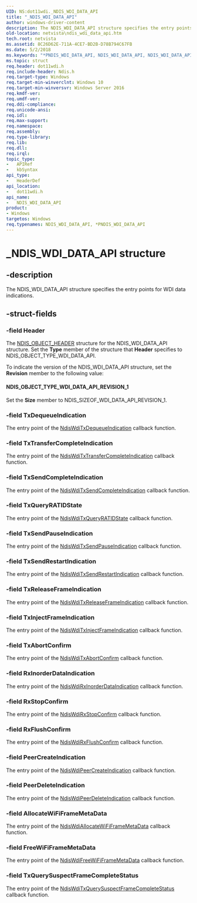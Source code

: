 ```yaml
---
UID: NS:dot11wdi._NDIS_WDI_DATA_API
title: "_NDIS_WDI_DATA_API"
author: windows-driver-content
description: The NDIS_WDI_DATA_API structure specifies the entry points for WDI data indications.
old-location: netvista\ndis_wdi_data_api.htm
tech.root: netvista
ms.assetid: 8C26D62E-711A-4CE7-BD2B-D78B794C67FB
ms.date: 5/2/2018
ms.keywords: "*PNDIS_WDI_DATA_API, NDIS_WDI_DATA_API, NDIS_WDI_DATA_API structure [Network Drivers Starting with Windows Vista], PNDIS_WDI_DATA_API, PNDIS_WDI_DATA_API structure pointer [Network Drivers Starting with Windows Vista], _NDIS_WDI_DATA_API, dot11wdi/NDIS_WDI_DATA_API, dot11wdi/PNDIS_WDI_DATA_API, netvista.ndis_wdi_data_api"
ms.topic: struct
req.header: dot11wdi.h
req.include-header: Ndis.h
req.target-type: Windows
req.target-min-winverclnt: Windows 10
req.target-min-winversvr: Windows Server 2016
req.kmdf-ver: 
req.umdf-ver: 
req.ddi-compliance: 
req.unicode-ansi: 
req.idl: 
req.max-support: 
req.namespace: 
req.assembly: 
req.type-library: 
req.lib: 
req.dll: 
req.irql: 
topic_type:
-	APIRef
-	kbSyntax
api_type:
-	HeaderDef
api_location:
-	dot11wdi.h
api_name:
-	NDIS_WDI_DATA_API
product:
- Windows
targetos: Windows
req.typenames: NDIS_WDI_DATA_API, *PNDIS_WDI_DATA_API
---
```


# _NDIS_WDI_DATA_API structure


## -description


The 
  NDIS_WDI_DATA_API structure specifies the entry points for WDI data indications.


## -struct-fields




### -field Header

The 
     <a href="https://msdn.microsoft.com/library/windows/hardware/ff566588">NDIS_OBJECT_HEADER</a> structure for the
     NDIS_WDI_DATA_API structure. Set the 
     <b>Type</b> member of the structure that 
     <b>Header</b> specifies to NDIS_OBJECT_TYPE_WDI_DATA_API.
     

To indicate the version of the NDIS_WDI_DATA_API structure, set the 
     <b>Revision</b> member to the following value:





#### NDIS_OBJECT_TYPE_WDI_DATA_API_REVISION_1

Set the 
        <b>Size</b> member to NDIS_SIZEOF_WDI_DATA_API_REVISION_1.


### -field TxDequeueIndication

The entry point of the <a href="https://msdn.microsoft.com/ACCB45DA-1233-4276-A0F5-466E50D9377B">NdisWdiTxDequeueIndication</a> callback function.


### -field TxTransferCompleteIndication

The entry point of the <a href="https://msdn.microsoft.com/BC66C993-F571-4EB9-8163-65B038ECE754">NdisWdiTxTransferCompleteIndication</a> callback function.


### -field TxSendCompleteIndication

The entry point of the <a href="https://msdn.microsoft.com/A38BA15D-FDD8-41D1-87ED-2CABC1926962">NdisWdiTxSendCompleteIndication</a> callback function.


### -field TxQueryRATIDState

The entry point of the <a href="https://msdn.microsoft.com/76949336-3349-4869-83C7-60D7D8A6BE24">NdisWdiTxQueryRATIDState</a> callback function.


### -field TxSendPauseIndication

The entry point of the <a href="https://msdn.microsoft.com/A8001D08-36B8-4557-A763-103BDC807CA4">NdisWdiTxSendPauseIndication</a> callback function.


### -field TxSendRestartIndication

The entry point of the <a href="https://msdn.microsoft.com/40976CC1-89A4-420F-867F-99F857670DAE">NdisWdiTxSendRestartIndication</a> callback function.


### -field TxReleaseFrameIndication

The entry point of the <a href="https://msdn.microsoft.com/1324D516-8AEF-4357-86EC-81F6EBDC8FB9">NdisWdiTxReleaseFrameIndication</a> callback function.


### -field TxInjectFrameIndication

The entry point of the <a href="https://msdn.microsoft.com/C384FAFF-E22D-4FA2-8B11-F6C046003C70">NdisWdiTxInjectFrameIndication</a> callback function.


### -field TxAbortConfirm

The entry point of the <a href="https://msdn.microsoft.com/1619BF14-DDEE-48CB-8E31-0CC17C8A4C6A">NdisWdiTxAbortConfirm</a> callback function.


### -field RxInorderDataIndication

The entry point of the <a href="https://msdn.microsoft.com/F2F92DAE-6C13-4EE6-9DE7-B77F5FAFAE60">NdisWdiRxInorderDataIndication</a> callback function.


### -field RxStopConfirm

The entry point of the <a href="https://msdn.microsoft.com/2022915A-2717-4098-BCD8-34130A161967">NdisWdiRxStopConfirm</a> callback function.


### -field RxFlushConfirm

The entry point of the <a href="https://msdn.microsoft.com/CEED709C-F295-4633-B7C1-4719EDDC7CD4">NdisWdiRxFlushConfirm</a> callback function.


### -field PeerCreateIndication

The entry point of the <a href="https://msdn.microsoft.com/58B60160-FE04-4EDE-900F-244D0F76E50D">NdisWdiPeerCreateIndication</a> callback function.


### -field PeerDeleteIndication

The entry point of the <a href="https://msdn.microsoft.com/A13F2A98-BADA-43B8-A24B-0749C5558C35">NdisWdiPeerDeleteIndication</a> callback function.


### -field AllocateWiFiFrameMetaData

The entry point of the <a href="https://msdn.microsoft.com/6C565DAF-3363-466F-AC4A-9DB534E581FC">NdisWdiAllocateWiFiFrameMetaData</a> callback function.


### -field FreeWiFiFrameMetaData

The entry point of the <a href="https://msdn.microsoft.com/828C181F-918A-4674-B6CE-FCB9750948E0">NdisWdiFreeWiFiFrameMetaData</a> callback function.


### -field TxQuerySuspectFrameCompleteStatus

The entry point of the [NdisWdiTxQuerySuspectFrameCompleteStatus](nc-dot11wdi-ndis_wdi_tx_query_suspect_frame_complete_status.md) callback function.



